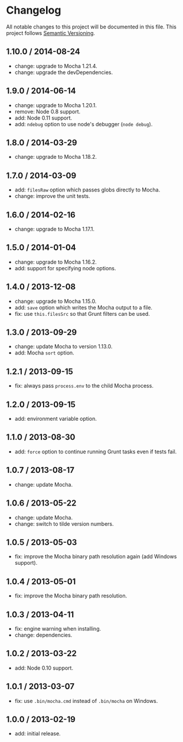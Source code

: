 # Changelog
All notable changes to this project will be documented in this file.
This project follows [Semantic Versioning](http://semver.org).

## 1.10.0 / 2014-08-24
 - change: upgrade to Mocha 1.21.4.
 - change: upgrade the devDependencies.

## 1.9.0 / 2014-06-14
 - change: upgrade to Mocha 1.20.1.
 - remove: Node 0.8 support.
 - add: Node 0.11 support.
 - add: `ndebug` option to use node's debugger (`node debug`).

## 1.8.0 / 2014-03-29
 - change: upgrade to Mocha 1.18.2.

## 1.7.0 / 2014-03-09
 - add: `filesRaw` option which passes globs directly to Mocha.
 - change: improve the unit tests.

## 1.6.0 / 2014-02-16
 - change: upgrade to Mocha 1.17.1.

## 1.5.0 / 2014-01-04
 - change: upgrade to Mocha 1.16.2.
 - add: support for specifying node options.

## 1.4.0 / 2013-12-08
 - change: upgrade to Mocha 1.15.0.
 - add: `save` option which writes the Mocha output to a file.
 - fix: use `this.filesSrc` so that Grunt filters can be used.

## 1.3.0 / 2013-09-29
 - change: update Mocha to version 1.13.0.
 - add: Mocha `sort` option.

## 1.2.1 / 2013-09-15
 - fix: always pass `process.env` to the child Mocha process.

## 1.2.0 / 2013-09-15
 - add: environment variable option.

## 1.1.0 / 2013-08-30
 - add: `force` option to continue running Grunt tasks even if tests fail.

## 1.0.7 / 2013-08-17
 - change: update Mocha.

## 1.0.6 / 2013-05-22
 - change: update Mocha.
 - change: switch to tilde version numbers.

## 1.0.5 / 2013-05-03
 - fix: improve the Mocha binary path resolution again (add Windows support).

## 1.0.4 / 2013-05-01
 - fix: improve the Mocha binary path resolution.

## 1.0.3 / 2013-04-11
 - fix: engine warning when installing.
 - change: dependencies.

## 1.0.2 / 2013-03-22
 - add: Node 0.10 support.

## 1.0.1 / 2013-03-07
 - fix: use `.bin/mocha.cmd` instead of `.bin/mocha` on Windows.

## 1.0.0 / 2013-02-19
 - add: initial release.
